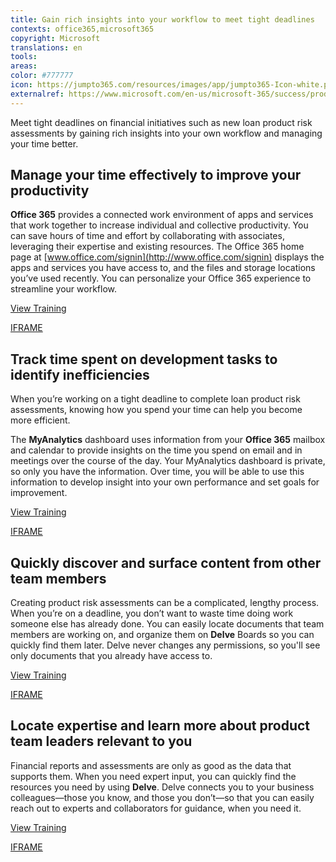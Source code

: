 ```yaml
---
title: Gain rich insights into your workflow to meet tight deadlines
contexts: office365,microsoft365
copyright: Microsoft
translations: en
tools: 
areas: 
color: #777777
icon: https://jumpto365.com/resources/images/app/jumpto365-Icon-white.png
externalref: https://www.microsoft.com/en-us/microsoft-365/success/productivitylibrary/gain-rich-insights-into-your-workflow-to-meet-tight-deadlines
---
```

Meet tight deadlines on financial initiatives such as new loan product risk assessments by gaining rich insights into your own workflow and managing your time better.


## Manage your time effectively to improve your productivity

**Office 365** provides a connected work environment of apps and services that work together to increase individual and collective productivity. You can save hours of time and effort by collaborating with associates, leveraging their expertise and existing resources. The Office 365 home page at [www.office.com/signin](http://www.office.com/signin) displays the apps and services you have access to, and the files and storage locations you’ve used recently. You can personalize your Office 365 experience to streamline your workflow. 

[View Training](https://support.office.com/article/Personalize-your-Office-365-experience-eb34a21b-52fa-4fbf-a8d5-146132242985)

[IFRAME](https://www.microsoft.com/en-us/videoplayer/embed/RE1TwWc)

## Track time spent on development tasks to identify inefficiencies

When you’re working on a tight deadline to complete loan product risk assessments, knowing how you spend your time can help you become more efficient.

The **MyAnalytics** dashboard uses information from your **Office 365** mailbox and calendar to provide insights on the time you spend on email and in meetings over the course of the day. Your MyAnalytics dashboard is private, so only you have the information. Over time, you will be able to use this information to develop insight into your own performance and set goals for improvement.

[View Training](https://support.office.com/article/Learn-more-about-the-way-you-work-with-Microsoft-MyAnalytics-23462129-e512-40ee-acad-d968916c31b8)

[IFRAME](https://www.microsoft.com/en-us/videoplayer/embed/RE1TrEN)

## Quickly discover and surface content from other team members

Creating product risk assessments can be a complicated, lengthy process. When you’re on a deadline, you don’t want to waste time doing work someone else has already done. You can easily locate documents that team members are working on, and organize them on **Delve** Boards so you can quickly find them later. Delve never changes any permissions, so you'll see only documents that you already have access to.

[View Training](https://support.office.com/article/Group-and-share-documents-in-Office-Delve-da0c5804-01ef-4edd-8b87-e576b19bef3e)

[IFRAME](https://www.microsoft.com/en-us/videoplayer/embed/RE1TrEK)

## Locate expertise and learn more about product team leaders relevant to you

Financial reports and assessments are only as good as the data that supports them. When you need expert input, you can quickly find the resources you need by using **Delve**. Delve connects you to your business colleagues—those you know, and those you don’t—so that you can easily reach out to experts and collaborators for guidance, when you need it.

[View Training](https://support.office.com/article/Connect-and-collaborate-in-Office-Delve-46f92806-b52c-4187-b60e-b3bf8d25f73e)

[IFRAME](https://www.microsoft.com/en-us/videoplayer/embed/RE1TwTh)


